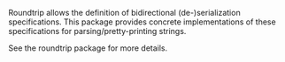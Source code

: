Roundtrip allows the definition of bidirectional (de-)serialization
specifications. This package provides concrete implementations of these
specifications for parsing/pretty-printing strings.

See the roundtrip package for more details.
